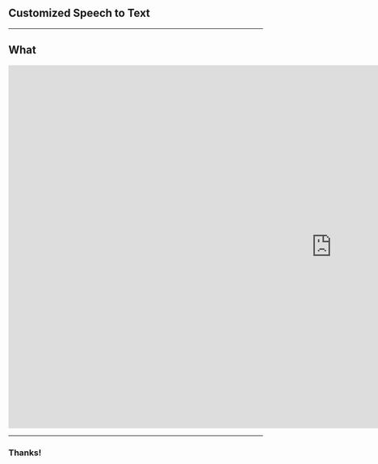 ## Customized Speech to Text


---
## What
<iframe width="1280" height="720" src="https://www.youtube.com/embed/IKZToY-V16w" frameborder="0" allow="accelerometer; autoplay; encrypted-media; gyroscope; picture-in-picture" allowfullscreen></iframe>

---

### Thanks!
